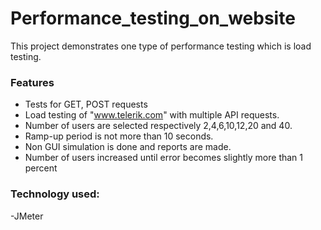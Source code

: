 # Performance_testing_on_website
This project demonstrates one type of performance testing which is load testing.
### **Features**

- Tests for GET, POST requests
- Load testing of "www.telerik.com" with multiple API requests.
- Number of users are selected respectively 2,4,6,10,12,20 and 40.
- Ramp-up period is not more than 10 seconds.
- Non GUI simulation is done and reports are made.
- Number of users increased until error becomes slightly more than 1 percent

### **Technology used:**
-JMeter
